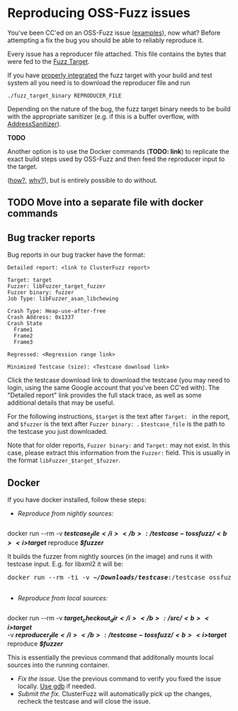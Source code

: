 # Reproducing OSS-Fuzz issues

You've been CC'ed on an OSS-Fuzz issue ([examples](https://bugs.chromium.org/p/oss-fuzz/issues/list)),
now what?
Before attempting a fix the bug you should be able to reliably reproduce it. 

Every issue has a reproducer file attached.
This file contains the bytes that were fed to the [Fuzz Target](http://libfuzzer.info/#fuzz-target).

If you have [properly integrated](ideal_integration.md) the fuzz target with your build and test system
all you need is to download the reproducer file and run
```
./fuzz_target_binary REPRODUCER_FILE
```
Depending on the nature of the bug, the fuzz target binary needs to be build with the appropriate sanitizer
(e.g. if this is a buffer overflow, with [AddressSanitizer](http://clang.llvm.org/docs/AddressSanitizer.html)).

**TODO**

Another option is to use the Docker commands (**TODO: link**) to replicate the exact build steps
used by OSS-Fuzz and then feed the reproducer input to the target.

([how?](installing_docker.md), [why?](faq.md#why-do-you-use-docker)), but 
is entirely possible to do without.

## **TODO Move into a separate file with docker commands**

## Bug tracker reports

Bug reports in our bug tracker have the format:

```
Detailed report: <link to ClusterFuzz report>

Target: target
Fuzzer: libFuzzer_target_fuzzer
Fuzzer binary: fuzzer
Job Type: libFuzzer_asan_libchewing

Crash Type: Heap-use-after-free
Crash Address: 0x1337
Crash State
  Frame1
  Frame2
  Frame3

Regressed: <Regression range link>

Minimized Testcase (size): <Testcase download link>
```

Click the testcase download link to download the testcase (you may need to
login, using the same Google account that you've been CC'ed with). The "Detailed
report" link provides the full stack trace, as well as some additional details
that may be useful.

For the following instructions, `$target` is the text after `Target: ` in the
report, and `$fuzzer` is the text after `Fuzzer binary: `. `$testcase_file` is
the path to the testcase you just downloaded.

Note that for older reports, `Fuzzer binary:` and `Target:` may not exist. In
this case, please extract this information from the `Fuzzer:` field. This is
usually in the format `libFuzzer_$target_$fuzzer`.

## Docker

If you have docker installed, follow these steps:

- *Reproduce from nightly sources:* 

   <pre>
docker run --rm -v <b><i>$testcase_file</i></b>:/testcase -t ossfuzz/<b><i>$target</i></b> reproduce <b><i>$fuzzer</i></b>
   </pre>

  It builds the fuzzer from nightly sources (in the image) and runs it with testcase input.
  E.g. for libxml2 it will be: 
  
   <pre>
docker run --rm -ti -v <b><i>~/Downloads/testcase</i></b>:/testcase ossfuzz/<b><i>libxml2</i></b> reproduce <b><i>libxml2_xml_read_memory_fuzzer</i></b>
   </pre>
- *Reproduce from local sources:*

    <pre>
docker run --rm  -v <b><i>$target_checkout_dir</i></b>:/src/<b><i>$target</i></b> \
                     -v <b><i>$reproducer_file</i></b>:/testcase -t ossfuzz/<b><i>$target</i></b> reproduce <b><i>$fuzzer</i></b>
    </pre>
  
  This is essentially the previous command that additonally mounts local sources into the running container.
- *Fix the issue.* Use the previous command to verify you fixed the issue locally. 
   [Use gdb](debugging.md#debugging-fuzzers-with-gdb) if needed.
- *Submit the fix.* ClusterFuzz will automatically pick up the changes, recheck the testcase 
  and will close the issue.
